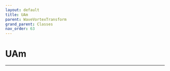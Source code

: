 ```yaml
---
layout: default
title: UAm
parent: WaveVortexTransform
grand_parent: Classes
nav_order: 63
---
```


#  UAm




---

